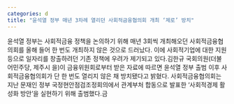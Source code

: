 ```yaml
---
categories: d
title: "윤석열 정부 매년 3차례 열리던 사회적금융협의회 개최 ‘제로’ 방치"
---
```

윤석열 정부는 사회적금융 정책을 논의하기 위해 매년 3회씩 개최해오던 사회적금융협의회를 올해 들어 한 번도 개최하지 않은 것으로 드러났다. 이에 사회적기업에 대한 지원 등으로 일자리를 창출하려던 기존 정책에 우려가 제기되고 있다.김한규 국회의원(더불어민주당, 제주시 을)이 금융위원회로부터 받은 자료에 따르면 윤석열 정부 출범 이후 사회적금융협의회가 단 한 번도 열리지 않은 채 방치됐다고 밝혔다. 사회적금융협의회는 지난 문재인 정부 국정현안점검조정회의에서 관계부처 합동으로 발표한 ‘사회적경제 활성화 방안’을 실현하기 위해 출범했다.금